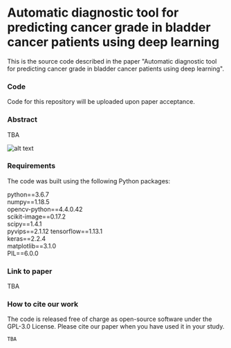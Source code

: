 # Automatic diagnostic tool for predicting cancer grade in bladder cancer patients using deep learning

This is the source code described in the paper "Automatic diagnostic tool for predicting cancer grade in bladder cancer patients using deep learning".

### Code
Code for this repository will be uploaded upon paper acceptance.

### Abstract
TBA

![alt text](images/overview.png?raw=true)

### Requirements

The code was built using the following Python packages:

python==3.6.7  
numpy==1.18.5  
opencv-python==4.4.0.42  
scikit-image==0.17.2  
scipy==1.4.1  
pyvips==2.1.12
tensorflow==1.13.1  
keras==2.2.4  
matplotlib==3.1.0  
PIL==6.0.0  

### Link to paper
TBA

### How to cite our work
The code is released free of charge as open-source software under the GPL-3.0 License. Please cite our paper when you have used it in your study.
```
TBA
```
